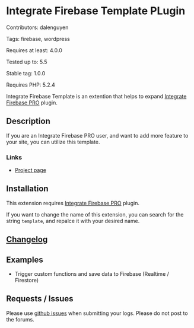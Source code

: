# Integrate Firebase Template PLugin

Contributors: dalenguyen

Tags: firebase, wordpress

Requires at least: 4.0.0

Tested up to: 5.5

Stable tag: 1.0.0

Requires PHP: 5.2.4

Integrate Firebase Template is an extention that helps to expand [Integrate Firebase PRO](https://firebase.dalenguyen.me) plugin.

## Description

If you are an Integrate Firebase PRO user, and want to add more feature to your site, you can utilize this template.

### Links

- [Project page](https://firebase.dalenguyen.me/)

## Installation

This extension requires [Integrate Firebase PRO](https://firebase.dalenguyen.me) plugin.

If you want to change the name of this extension, you can search for the string `template`, and repalce it with your desired name.

## [Changelog](/CHANGELOG.md)

## Examples

- Trigger custom functions and save data to Firebase (Realtime / Firestore)

## Requests / Issues

Please use [github issues](https://github.com/dalenguyen/integrate-firebase-template/issues) when submitting your logs. Please do not post to the forums.
